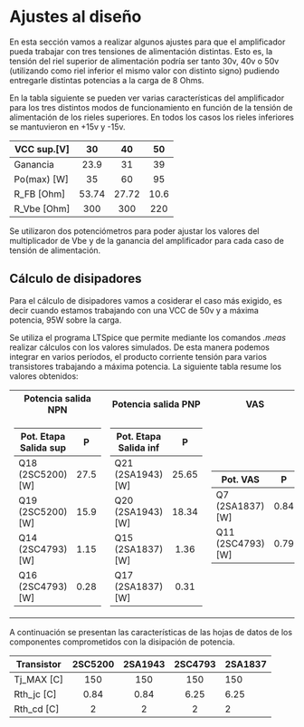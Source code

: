 # Ajustes al diseño 

En esta sección vamos a realizar algunos ajustes para que el amplificador pueda trabajar con tres tensiones de alimentación distintas. Esto es, la tensión del riel superior de alimentación podría ser tanto 30v, 40v o 50v (utilizando como riel inferior el mismo valor con distinto signo) pudiendo entregarle distintas potencias a la carga de 8 Ohms.

En la tabla siguiente se pueden ver varias características del amplificador para los tres distintos modos de funcionamiento en función de la tensión de alimentación de los rieles superiores. En todos los casos los rieles inferiores se mantuvieron en +15v y -15v.

| VCC sup.[V] 	|   30  	|   40  	|  50  	|
|-------------	|:-----:	|:-----:	|:----:	|
| Ganancia     	|  23.9 	|   31  	|  39  	|
| Po(max) [W] 	|   35  	|   60  	|  95  	|
| R_FB [Ohm]  	| 53.74 	| 27.72 	| 10.6 	|
| R_Vbe [Ohm] 	| 300   	| 300   	| 220  	|

Se utilizaron dos potenciómetros para poder ajustar los valores del multiplicador de Vbe y de la ganancia del amplificador para cada caso de tensión de alimentación.


## Cálculo de disipadores

Para el cálculo de disipadores vamos a cosiderar el caso más exigido, es decir cuando estamos trabajando con una VCC de 50v y a máxima potencia, 95W sobre la carga. 

Se utiliza el programa LTSpice que permite mediante los comandos *.meas* realizar cálculos con los valores simulados. De esta manera podemos integrar en varios períodos, el producto corriente tensión para varios transistores trabajando a máxima potencia. La siguiente tabla resume los valores obtenidos:

<table>
<tr><th> Potencia salida NPN </th><th> Potencia salida PNP </th><th> VAS </th><th> Mult. Vbe </th></tr> 
<tr><td>
  
| Pot. Etapa Salida sup 	|   P  	|
|-----------------------	|:----:	|
| Q18 (2SC5200) [W]     	| 27.5 	|
| Q19 (2SC5200) [W]     	| 15.9 	|
| Q14 (2SC4793) [W]     	| 1.15 	|
| Q16 (2SC4793) [W]     	| 0.28 	|

</td><td>

| Pot. Etapa Salida inf 	|   P   	|
|-----------------------	|:-----:	|
| Q21 (2SA1943) [W]     	| 25.65 	|
| Q20 (2SA1943) [W]     	| 18.34 	|
| Q15 (2SA1837) [W]     	|  1.36 	|
| Q17 (2SA1837) [W]     	| 0.31  	|

</td><td>
  
| Pot. VAS          	|   P  	|
|-------------------	|:----:	|
| Q7 (2SA1837) [W]  	| 0.84 	|
| Q11 (2SC4793) [W] 	| 0.79 	|

</td><td>
  
| Pot. Mult Vbe    	|   P   	|
|------------------	|:-----:	|
| Q8 (2SC4793) [W] 	| 0.067 	|

</td></tr> </table>


A continuación se presentan las características de las hojas de datos de los componentes comprometidos con la disipación de potencia.

| Transistor 	| 2SC5200 	| 2SA1943 	| 2SC4793 	| 2SA1837 	|
|------------	|:-------:	|:-------:	|:-------:	|---------	|
| Tj_MAX [C] 	|   150   	|   150   	|   150   	| 150     	|
| Rth_jc [C] 	|   0.84  	|   0.84  	|   6.25  	| 6.25    	|
| Rth_cd [C] 	|    2    	|    2    	|    2    	| 2       	|






